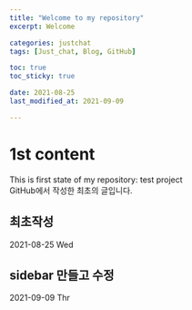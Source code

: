 ```yaml
---
title: "Welcome to my repository"
excerpt: Welcome

categories: justchat
tags: [Just_chat, Blog, GitHub]

toc: true
toc_sticky: true

date: 2021-08-25
last_modified_at: 2021-09-09

---
```


# 1st content
This is first state of my repository: test project  
GitHub에서 작성한 최초의 글입니다.

## 최초작성
2021-08-25 Wed

## sidebar 만들고 수정
2021-09-09 Thr
